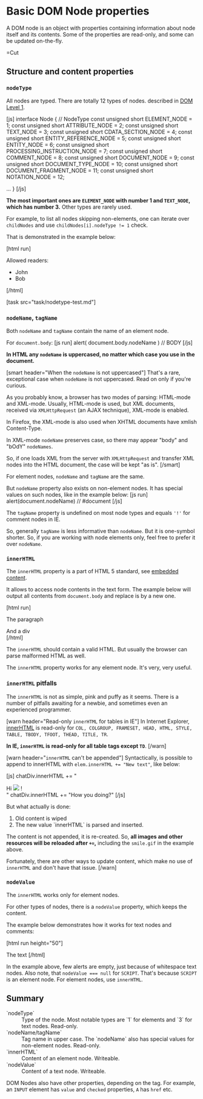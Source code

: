 
# Basic DOM Node properties 

A DOM node is an object with properties containing information about node itself and its contents. Some of the properties are read-only, and some can be updated on-the-fly.

=Cut


## Structure and content properties   


### `nodeType`   

All nodes are typed. There are totally 12 types of nodes. described in <a href="http://www.w3.org/TR/REC-DOM-Level-1/level-one-core.html#ID-1950641247">DOM Level 1</a>.

[js]
interface Node {
  // NodeType
  const unsigned short      ELEMENT_NODE       = 1;
  const unsigned short      ATTRIBUTE_NODE     = 2;
  const unsigned short      TEXT_NODE          = 3;
  const unsigned short      CDATA_SECTION_NODE = 4;
  const unsigned short      ENTITY_REFERENCE_NODE = 5;
  const unsigned short      ENTITY_NODE        = 6;
  const unsigned short      PROCESSING_INSTRUCTION_NODE = 7;
  const unsigned short      COMMENT_NODE       = 8;
  const unsigned short      DOCUMENT_NODE      = 9;
  const unsigned short      DOCUMENT_TYPE_NODE = 10;
  const unsigned short      DOCUMENT_FRAGMENT_NODE = 11;
  const unsigned short      NOTATION_NODE      = 12;
   
  ...
}
[/js]   

<b>The most important ones are `ELEMENT_NODE` with number 1 and `TEXT_NODE`, which has number 3.</b> Other types are rarely used.

For example, to list all nodes skipping non-elements, one can iterate over `childNodes` and use `childNodes[i].nodeType != 1` check.

That is demonstrated in the example below:

[html run]
<body>
  <div>Allowed readers:</div>
  <ul>
    <li>John</li>
    <li>Bob</li>
  </ul>
 
  <!-- a comment node -->

  <script>   
     var childNodes = document.body.childNodes
     for(var i=0; i<childNodes.length; i++) {
*!*
       if (childNodes[i].nodeType != 1) continue
*/!*
       alert(childNodes[i])
     }
  </script>
</body>
[/html]

[task src="task/nodetype-test.md"]


### `nodeName`, `tagName`   

Both `nodeName` and `tagName` contain the name of an element node. 

For `document.body`:
[js run]
alert( document.body.nodeName )   // BODY
[/js]

<b>In HTML any `nodeName` is uppercased, no matter which case you use in the document.</b>

[smart header="When the `nodeName` is not uppercased"]
That's a rare, exceptional case when `nodeName` is not uppercased. Read on only if you're curious.

As you probably know, a browser has two modes of parsing: HTML-mode and XML-mode. Usually, HTML-mode is used, but XML documents, received via `XMLHttpRequest` (an AJAX technique), XML-mode is enabled.

In Firefox, the XML-mode is also used when XHTML documents have xmlish Content-Type.

In XML-mode `nodeName` preserves case, so there may appear "body" and "bOdY" `nodeNames`.

So, if one loads XML from the server with `XMLHttpRequest` and transfer XML nodes into the HTML document, the case will be kept "as is".
[/smart]

For element nodes, `nodeName` and `tagName` are the same.

But `nodeName` property also exists on non-element nodes. It has special values on such nodes, like in the example below:
[js run]
alert(document.nodeName) // #document
[/js]

The `tagName` property is undefined on most node types and equals `'!'` for comment nodes in IE. 

So, generally `tagName` is less informative than `nodeName`. But it is one-symbol shorter. So, if you are working with node elements only, feel free to prefer it over `nodeName`.


### `innerHTML`   

The `innerHTML` property is a part of HTML 5 standard, see <a href="http://www.w3.org/TR/html5/embedded-content-0.html">embedded content</a>.

It allows to access node contents in the text form. The example below will output all contents from `document.body` and replace is by a new one.

[html run]
<body>
  <p>The paragraph</p>
  <div>And a div</div>
  <script>
    alert( document.body.innerHTML ) // read current contents
    document.body.innerHTML = 'Yaaahooo!' // replace contents
  </script>
</body>
[/html]

The `innerHTML` should contain a valid HTML. But usually the browser can parse malformed HTML as well.

The `innerHTML` property works for any element node. It's very, very useful.


### `innerHTML` pitfalls   

The `innerHTML` is not as simple, pink and puffy as it seems. There is a number of pitfalls awaiting for a newbie, and sometimes even an experienced programmer.

[warn header="Read-only `innerHTML` for tables in IE"]
In Internet Explorer, <a href="http://msdn.microsoft.com/en-us/library/ms533897.aspx">innerHTML</a> is read-only for `COL, COLGROUP, FRAMESET, HEAD, HTML, STYLE, TABLE, TBODY, TFOOT, THEAD, TITLE, TR`. 

<b>In IE, `innerHTML` is read-only for all table tags except `TD`</b>.
[/warn]

[warn header="`innerHTML` can't be appended"]
Syntactically, is possible to append to innerHTML with `elem.innerHTML += "New text"`, like below:

[js]
chatDiv.innerHTML += "<div>Hi <img src='smile.gif'/> !</div>"
chatDiv.innerHTML += "How you doing?"
[/js]

But what actually is done:
<ol>
<li>Old content is wiped</li>
<li>The new value `innerHTML` is parsed and inserted.</li>
</ol>

The content is not appended, it is re-created. So, <b>all images and other resources will be reloaded after `+=`,</b> including the `smile.gif` in the example above.

Fortunately, there are other ways to update content, which make no use of  `innerHTML` and don't have that issue.
[/warn]




### `nodeValue`   

The `innerHTML` works only for element nodes. 

For other types of nodes, there is a `nodeValue` property, which keeps the content.

The example below demonstrates how it works for text nodes and comments:

[html run height="50"]
<body>
  The text
  <!-- A comment -->
  <script>
    for(var i=0; i<document.body.childNodes.length; i++) {
      alert(document.body.childNodes[i].nodeValue)
    }
  </script>
</body>
[/html]

In the example above, few alerts are empty, just because of whitespace text nodes. Also note, that `nodeValue === null` for `SCRIPT`. That's because `SCRIPT` is an element node. For element nodes, use `innerHTML`.


## Summary   

<dl>
<dt>`nodeType`</dt>
<dd>Type of the node. Most notable types are `1` for elements and `3` for text nodes. Read-only.</dd>
<dt>`nodeName/tagName`</dt>
<dd>Tag name in upper case. The `nodeName` also has special values for non-element nodes. Read-only.</dd>
<dt>`innerHTML`</dt>
<dd>Content of an element node. Writeable.</dd>
<dt>`nodeValue`</dt>
<dd>Content of a text node. Writeable.</dd>
</dl>

DOM Nodes also have other properties, depending on the tag. For example, an `INPUT` element has `value` and `checked` properties, `A` has `href` etc.

